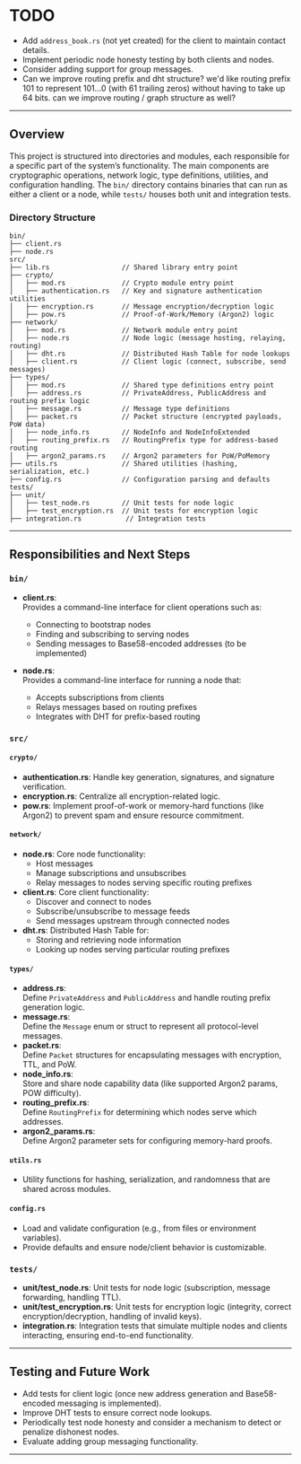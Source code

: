 # TODO

- Add `address_book.rs` (not yet created) for the client to maintain contact details.
- Implement periodic node honesty testing by both clients and nodes.
- Consider adding support for group messages.
- Can we improve routing prefix and dht structure? we'd like routing prefix 101 to represent 101...0 (with 61 trailing zeros) without having to take up 64 bits. can we improve routing / graph structure as well?

---

## Overview

This project is structured into directories and modules, each responsible for a specific part of the system’s functionality. The main components are cryptographic operations, network logic, type definitions, utilities, and configuration handling. The `bin/` directory contains binaries that can run as either a client or a node, while `tests/` houses both unit and integration tests.

### Directory Structure

```plaintext
bin/
├── client.rs 
├── node.rs
src/
├── lib.rs                  // Shared library entry point    
├── crypto/
│   ├── mod.rs              // Crypto module entry point
│   ├── authentication.rs   // Key and signature authentication utilities
│   ├── encryption.rs       // Message encryption/decryption logic
│   ├── pow.rs              // Proof-of-Work/Memory (Argon2) logic
├── network/
│   ├── mod.rs              // Network module entry point
│   ├── node.rs             // Node logic (message hosting, relaying, routing)
│   ├── dht.rs              // Distributed Hash Table for node lookups
│   ├── client.rs           // Client logic (connect, subscribe, send messages)
├── types/
│   ├── mod.rs              // Shared type definitions entry point
│   ├── address.rs          // PrivateAddress, PublicAddress and routing prefix logic
│   ├── message.rs          // Message type definitions
│   ├── packet.rs           // Packet structure (encrypted payloads, PoW data)
│   ├── node_info.rs        // NodeInfo and NodeInfoExtended
│   ├── routing_prefix.rs   // RoutingPrefix type for address-based routing
│   ├── argon2_params.rs    // Argon2 parameters for PoW/PoMemory
├── utils.rs                // Shared utilities (hashing, serialization, etc.)
├── config.rs               // Configuration parsing and defaults
tests/
├── unit/
│   ├── test_node.rs        // Unit tests for node logic
│   ├── test_encryption.rs  // Unit tests for encryption logic
├── integration.rs           // Integration tests
```

---

## Responsibilities and Next Steps

### `bin/`

- **client.rs**:  
  Provides a command-line interface for client operations such as:
  - Connecting to bootstrap nodes
  - Finding and subscribing to serving nodes
  - Sending messages to Base58-encoded addresses (to be implemented)

- **node.rs**:  
  Provides a command-line interface for running a node that:
  - Accepts subscriptions from clients
  - Relays messages based on routing prefixes
  - Integrates with DHT for prefix-based routing

### `src/`

#### `crypto/`

- **authentication.rs**: Handle key generation, signatures, and signature verification.
- **encryption.rs**: Centralize all encryption-related logic.
- **pow.rs**: Implement proof-of-work or memory-hard functions (like Argon2) to prevent spam and ensure resource commitment.

#### `network/`

- **node.rs**: Core node functionality:
  - Host messages
  - Manage subscriptions and unsubscribes
  - Relay messages to nodes serving specific routing prefixes
- **client.rs**: Core client functionality:
  - Discover and connect to nodes
  - Subscribe/unsubscribe to message feeds
  - Send messages upstream through connected nodes
- **dht.rs**: Distributed Hash Table for:
  - Storing and retrieving node information
  - Looking up nodes serving particular routing prefixes

#### `types/`

- **address.rs**:  
  Define `PrivateAddress` and `PublicAddress` and handle routing prefix generation logic.  
- **message.rs**:  
  Define the `Message` enum or struct to represent all protocol-level messages.
- **packet.rs**:  
  Define `Packet` structures for encapsulating messages with encryption, TTL, and PoW.
- **node_info.rs**:  
  Store and share node capability data (like supported Argon2 params, POW difficulty).
- **routing_prefix.rs**:  
  Define `RoutingPrefix` for determining which nodes serve which addresses.
- **argon2_params.rs**:  
  Define Argon2 parameter sets for configuring memory-hard proofs.

#### `utils.rs`

- Utility functions for hashing, serialization, and randomness that are shared across modules.

#### `config.rs`

- Load and validate configuration (e.g., from files or environment variables).
- Provide defaults and ensure node/client behavior is customizable.

### `tests/`

- **unit/test_node.rs**: Unit tests for node logic (subscription, message forwarding, handling TTL).
- **unit/test_encryption.rs**: Unit tests for encryption logic (integrity, correct encryption/decryption, handling of invalid keys).
- **integration.rs**: Integration tests that simulate multiple nodes and clients interacting, ensuring end-to-end functionality.

---

## Testing and Future Work

- Add tests for client logic (once new address generation and Base58-encoded messaging is implemented).
- Improve DHT tests to ensure correct node lookups.
- Periodically test node honesty and consider a mechanism to detect or penalize dishonest nodes.
- Evaluate adding group messaging functionality.

---
